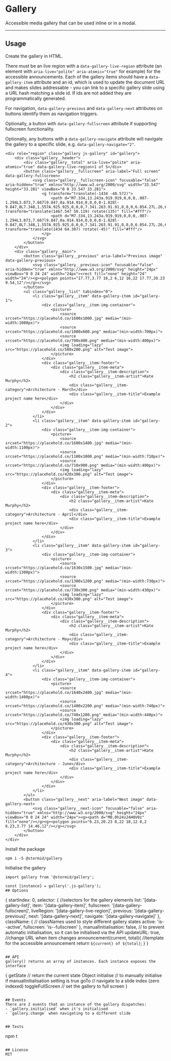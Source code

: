 # Gallery

Accessible media gallery that can be used inline or in a modal.

---

## Usage

Create the gallery in HTML.

There must be an live region with a `data-gallery-live-region` attribute (an element with `aria-live="polite" aria-atomic="true"` for example) for the accessible announcements.
Each of the gallery items should have a `data-gallery-item` attribute and an id, which is used to update the document URL and makes slides addressable - you can link to a specific gallery slide using a URL hash matching a slide id. If ids are not added they are programmatically generated.

For navigation, `data-gallery-previous` and `data-gallery-next` attributes on buttons identify them as navigation triggers.

Optionally, a button with `data-gallery-fullscreen` attribute if supporting fullscreen functionality.

Optionally, any buttons with a `data-gallery-navigate` attribute will navigate the gallery to a specific slide, e.g. `data-gallery-navigate="2"`.

```
<div role="region" class="gallery js-gallery" id="gallery">
    <div class="gallery__header">
        <div class="gallery__total" aria-live="polite" aria-atomic="true" data-gallery-live-region>1 of 5</div>
        <button class="gallery__fullscreen" aria-label="Full screen" data-gallery-fullscreen>
            <svg class="gallery__fullscreen-icon" focusable="false" aria-hidden="true" xmlns="http://www.w3.org/2000/svg" width="33.547" height="33.281" viewBox="0 0 33.547 33.281">
                <g transform="translate(-1434 -40.572)">
                    <path d="M7.334,13.243a.919.919,0,0,0,.007-1.294L3.073,7.667l9.847,0a.914.914,0,0,0,0-1.828l-9.847,0L7.348,1.557A.925.925,0,0,0,7.341.263.91.91,0,0,0,6.054.27L.26,6.106h0a1.026,1.026,0,0,0-.19.288A.872.872,0,0,0,0,6.746a.916.916,0,0,0,.26.64l5.794,5.836A.9.9,0,0,0,7.334,13.243Z" transform="translate(1467.547 50.119) rotate(135)" fill="#fff"/>
                    <path d="M7.334,13.243a.919.919,0,0,0,.007-1.294L3.073,7.667l9.847,0a.914.914,0,0,0,0-1.828l-9.847,0L7.348,1.557A.925.925,0,0,0,7.341.263.91.91,0,0,0,6.054.27L.26,6.106h0a1.026,1.026,0,0,0-.19.288A.872.872,0,0,0,0,6.746a.916.916,0,0,0,.26.64l5.794,5.836A.9.9,0,0,0,7.334,13.243Z" transform="translate(1434 64.307) rotate(-45)" fill="#fff"/>
                </g>
            </svg>
        </button>
    </div>
    <div class="gallery__main">
        <button class="gallery__previous" aria-label="Previous image" data-gallery-previous>
            <svg class="gallery__previous-icon" focusable="false" aria-hidden="true" xmlns="http://www.w3.org/2000/svg" height="24px" viewBox="0 0 24 24" width="24px"><rect fill="none" height="24" width="24"/><g><polygon points="17.77,3.77 16,2 6,12 16,22 17.77,20.23 9.54,12"/></g></svg>
        </button>
        <ul class="gallery__list" tabindex="0">
            <li class="gallery__item" data-gallery-item id="gallery-1">
                <div class="gallery__item-img-container">
                    <picture>
                        <source srcset="https://placehold.co/1600x1000.jpg" media="(min-width:1000px)">
                        <source srcset="https://placehold.co/1000x600.png" media="(min-width:700px)">
                        <source srcset="https://placehold.co/700x400.png" media="(min-width:400px)">
                        <img loading="lazy" src="https://placehold.co/500x200.png" alt="Test image">
                    </picture>
                </div>
                <div class="gallery__item-footer">
                    <div class="gallery__item-meta">
                        <div class="gallery__item-description">
                            <h2 class="gallery__item-artist">Kate Murphy</h2>
                            <div class="gallery__item-category">Architecture - March</div>
                            <div class="gallery__item-title">Example project name here</div>
                        </div>
                    </div>
                </div>
            </li>
            <li class="gallery__item" data-gallery-item id="gallery-2">
                <div class="gallery__item-img-container">
                    <picture>
                        <source srcset="https://placehold.co/1600x1400.jpg" media="(min-width:1100px)">
                        <source srcset="https://placehold.co/1100x1000.png" media="(min-width:710px)">
                        <source srcset="https://placehold.co/710x900.png" media="(min-width:400px)">
                        <img loading="lazy" src="https://placehold.co/420x300.png" alt="Test image">
                    </picture>
                </div>
                <div class="gallery__item-footer">
                    <div class="gallery__item-meta">
                        <div class="gallery__item-description">
                            <h2 class="gallery__item-artist">Kate Murphy</h2>
                            <div class="gallery__item-category">Architecture - April</div>
                            <div class="gallery__item-title">Example project name here</div>
                        </div>
                    </div>
                </div>
            </li>
            <li class="gallery__item" data-gallery-item id="gallery-3">
                <div class="gallery__item-img-container">
                    <picture>
                        <source srcset="https://placehold.co/1630x1500.jpg" media="(min-width:1300px)">
                        <source srcset="https://placehold.co/1300x1200.png" media="(min-width:730px)">
                        <source srcset="https://placehold.co/730x300.png" media="(min-width:430px)">
                        <img loading="lazy" src="https://placehold.co/430x300.png" alt="Test image">
                    </picture>
                </div>
                <div class="gallery__item-footer">
                    <div class="gallery__item-meta">
                        <div class="gallery__item-description">
                            <h2 class="gallery__item-artist">Kate Murphy</h2>
                            <div class="gallery__item-category">Architecture - May</div>
                            <div class="gallery__item-title">Example project name here</div>
                        </div>
                    </div>
                </div>
            </li>
            <li class="gallery__item" data-gallery-item id="gallery-4">
                <div class="gallery__item-img-container">
                    <picture>
                        <source srcset="https://placehold.co/1640x2400.jpg" media="(min-width:1400px)">
                        <source srcset="https://placehold.co/1400x2200.png" media="(min-width:740px)">
                        <source srcset="https://placehold.co/740x1200.png" media="(min-width:440px)">
                        <img loading="lazy" src="https://placehold.co/430x300.png" alt="Test image">
                    </picture>
                </div>
                <div class="gallery__item-footer">
                    <div class="gallery__item-meta">
                        <div class="gallery__item-description">
                            <h2 class="gallery__item-artist">Kate Murphy</h2>
                            <div class="gallery__item-category">Architecture - June</div>
                            <div class="gallery__item-title">Example project name here</div>
                        </div>
                    </div>
                </div>
            </li>
        </ul>
        <button class="gallery__next" aria-label="Next image" data-gallery-next>
            <svg class="gallery__next-icon" focusable="false" aria-hidden="true" xmlns="http://www.w3.org/2000/svg" height="24px" viewBox="0 0 24 24" width="24px"><g><path d="M0,0h24v24H0V0z" fill="none"/></g><g><polygon points="6.23,20.23 8,22 18,12 8,2 6.23,3.77 14.46,12"/></g></svg>
        </button>
    </div>
</div>
```

Install the package
```
npm i -S @stormid/gallery
```

Initialise the gallery
```
import gallery from '@stormid/gallery';

const [instance] = gallery('.js-gallery');
## Options

```
{
    startIndex: 0,
    selector: { //selectors for the gallery elements
        list: '[data-gallery-list]',
        item: '[data-gallery-item]',
        fullscreen: '[data-gallery-fullscreen]',
        liveRegion: '[data-gallery-live-region]',
        previous: '[data-gallery-previous]',
        next: '[data-gallery-next]',
        navigate: '[data-gallery-navigate]'
    },
    className: { // classNames used to style different gallery states
        active: 'is--active',
        fullscreen: 'is--fullscreen'
    },
    manualInitialisation: false, // to prevent automatic initialisation, so it can be initialised via the API
    updateURL: true, //change URL when item changes
    announcement(current, total){ //template for the accessible announcement
        return `${current} of ${total}`;
    }
}
```

## API
gallery() returns an array of instances. Each instance exposes the interface
```
{
    getState // return the current state Object
    initialise // to manually initialise if manualInitialisation setting is true
    goTo // navigate to a slide index (zero indexed)
    toggleFullScreen // set the gallery to full screen
}
```

## Events
There are 2 events that an instance of the gallery dispatches:
- `gallery.initialised` when it's initialised
- `gallery.change` when navigating to a different slide


## Tests
```
npm t
```

## License
MIT